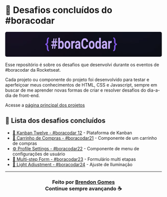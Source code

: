 # 🔮 Desafios concluídos do #boracodar

<p align="center">
    <kbd>
        <img src="./assets/bora-codar-banner.png"style="border-radius: 5px" alt="Website" height="80px">
    </kbd>
</p>

Esse repositório é sobre os desafios que desenvolvi durante os eventos de #boracodar da Rocketseat.

Cada projeto ou componente do projeto foi desenvolvido para testar e aperfeiçoar meus conhecimentos de HTML, CSS e Javascript, sempre em buscar de me aprender novas formas de criar e resolver desafios do dia-a-dia de front-end.

Acesse a [página principal dos projetos](https://brendon3578.github.io/boracodar-challenges/)

## 🍩 Lista dos desafios concluídos

- [📌 Kanban Twelve - #boracodar 12](./12-kanban/README.md) - Plataforma de Kanban
- [🛒 Carrinho de Compras - #boracodar21](./21-shopping-cart/README.md) - Componente de um carrinho de compras
- [⚙ Profile Settings - #boracodar22](./22-profile-settings/README.md) - Componente de menu de configurações de usuário
- [📃 Multi-step Form - #boracodar23](./23-multi-step-form/README.md) - Formulário multi etapas
- [🎨 Light Adjustment - #boracodar24](./24-light-adjustment/README.md) - Ajuste de Iluminação

---

<h3 align="center">
    Feito por <a href="https://github.com/Brendon3578"> Brendon Gomes</a>
    <br>
    Continue sempre avançando ☕
</h3>
